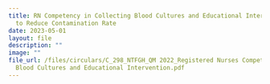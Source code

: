 ```yaml
---
title: RN Competency in Collecting Blood Cultures and Educational Intervention
  to Reduce Contamination Rate
date: 2023-05-01
layout: file
description: ""
image: ""
file_url: /files/circulars/C_298_NTFGH_QM 2022_Registered Nurses Competency in Collecting
  Blood Cultures and Educational Intervention.pdf
---
```

